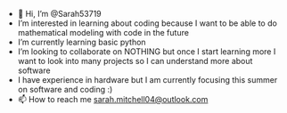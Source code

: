 - 👋 Hi, I’m @Sarah53719
- I’m interested in learning about coding because I want to be able to do mathematical modeling with code in the future
- I’m currently learning basic python
- I’m looking to collaborate on NOTHING but once I start learning more I want to look into many projects so I can understand more about software
- I have experience in hardware but I am currently focusing this summer on software and coding :)
- 📫 How to reach me sarah.mitchell04@outlook.com

<!---
Sarah53719/Sarah53719 is a ✨ special ✨ repository because its `README.md` (this file) appears on your GitHub profile.
You can click the Preview link to take a look at your changes.
--->
